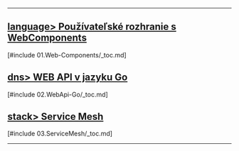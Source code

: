 <hr />

## [language> Používateľské rozhranie s WebComponents](./01.Web-Components/000-README.md)

[#include 01.Web-Components/_toc.md]

## [dns> WEB API v jazyku Go](./02.WebApi-Go/000-README.md)
    
[#include 02.WebApi-Go/_toc.md]

## [stack> Service Mesh](./03.ServiceMesh/000-README.md)

[#include 03.ServiceMesh/_toc.md]

<hr />
